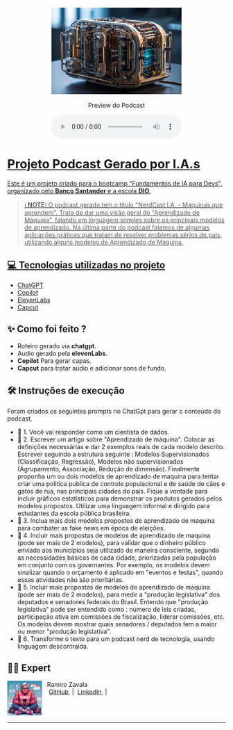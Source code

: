 <p align="center">
<img 
    src="./assets/Podcast_ML_Cover.jpg"
    width="300"
/>
</p>

<p align="center">
    Preview do Podcast
</p>

<div align="center">
    <audio src="output/Podcast_Machine_Learning.MP3" controls title="Podcast Machine Learning"></audio>
    <br>
    <a href="https://youtu.be/UmpF2nnpw9g">
</div>

# Projeto Podcast Gerado por I.A.s

Este é um projeto criado para o bootcamp "Fundamentos de IA para Devs", organizado pelo **Banco Santander** e a escola **DIO**.

 > ℹ️ **NOTE:** O podcast gerado tem o titulo "NerdCast I.A. - Maquinas que aprendem".
 Trata de dar uma visão geral do "Aprendizado de Máquina", falando em linguagem simples sobre os principais modelos de aprendizado. Na última parte do podcast falamos de algumas aplicações práticas que tratam de resolver problemas sérios do pais, utilizando alguns modelos de Aprendizado de Maquina.


## 💻 Tecnologias utilizadas no projeto

- [ChatGPT](https://chat.openai.com/) 
- [Copilot](https://copilot.microsoft.com/)
- [ElevenLabs](https://beta.elevenlabs.io/)
- [Capcut](https://www.capcut.com/pt-br/)

## ✨ Como foi feito ?

- Roteiro gerado via **chatgpt**.
- Audio gerado pela **elevenLabs**.
- **Copilot** Para gerar capas.
- **Capcut** para tratar aúdio e adicionar sons de fundo.


## 🛠️ Instruções de execução

Foram criados os seguintes prompts no ChatGpt para gerar o conteúdo do podcast.

- 🤖 1. Você vai responder como um cientista de dados.
- 🤖 2. Escrever um artigo sobre "Aprendizado de máquina". Colocar as definições necessárias e dar 2 exemplos reais de cada modelo descrito. Escrever seguindo a estrutura seguinte : Modelos Supervisionados (Classificação, Regressão), Modelos não supervisionados (Agrupamento, Associação, Redução de dimensão). Finalmente proponha um ou dois modelos de aprendizado de maquina para tentar criar uma politica publica de controle populacional e de saúde de cães e gatos de rua, nas principais cidades do pais. Fique a vontade para incluir gráficos estatísticos para demonstrar os produtos gerados pelos modelos propostos. Utilizar uma linguagem informal e dirigido para estudantes da escola pública brasileira.
- 🤖 3. Inclua mais dois modelos propostos de aprendizado de maquina para combater as fake news em época de eleições.
- 🤖 4. Incluir mais propostas de modelos de aprendizado de maquina (pode ser mais de 2 modelos), para validar que o dinheiro público enviado aos municípios seja utilizado de maneira consciente, segundo as necessidades básicas de cada cidade, priorizadas pela população em conjunto com os governantes. Por exemplo, os modelos devem sinalizar quando o orçamento é aplicado em "eventos e festas", quando essas atividades não são prioritárias. 
- 🤖 5. Incluir mais propostas de modelos de aprendizado de maquina (pode ser mais de 2 modelos), para medir a "produção legislativa" dos deputados e senadores federais do Brasil. Entendo que "produção legislativa" pode ser entendido como : número de leis criadas, participação ativa em comissões de fiscalização, liderar comissões, etc. Os modelos devem mostrar quais senadores / deputados tem a maior ou menor "produção legislativa". 
- 🤖 6. Transforme o texto para um podcast nerd de tecnologia, usando linguagem descontraida.


## 👨‍💻 Expert

<p>
    <img 
      align=left 
      margin=10 
      width=80 
      src="./assets/Avatar_Ramiro.jpeg"
    />
    <p>&nbsp&nbsp&nbspRamiro Zavala<br>
    &nbsp&nbsp&nbsp
    <a 
        href="https://github.com/ramiro-ebac-2022/">
        GitHub
    </a>
    &nbsp;|&nbsp;
    <a 
        href="www.linkedin.com/in/ramiro-arce">
        LinkedIn
    </a>
    &nbsp;|&nbsp;
</p>
</p>
<br/><br/>
<p>

---
